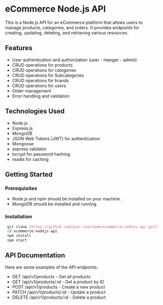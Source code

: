 
# eCommerce Node.js API

This is a Node.js API for an eCommerce platform that allows users to manage products, categories, and orders. It provides endpoints for creating, updating, deleting, and retrieving various resources.

## Features

- User authentication and authorization (user - manger - admin)
- CRUD operations for products
- CRUD operations for categories
- CRUD operations for Subcategories
- CRUD operations for brands
- CRUD operations for users
- Order management
- Error handling and validation


## Technologies Used

- Node.js
- Express.js
- MongoDB 
- JSON Web Tokens (JWT) for authentication
- Mongoose 
- express validator 
- bcrypt for password hashing
- readis for caching

## Getting Started

### Prerequisites

- Node.js and npm should be installed on your machine.
- MongoDB should be installed and running.

### Installation



  ```bash
   git clone [https://github.com/your-username/ecommerce-nodejs-api.git](https://github.com/Peter2s/nodejs-ecommerce-api)
   cd ecommerce-nodejs-api
   npm install
   npm start
   ``` 
 
## API Documentation   
Here are some examples of the API endpoints:

- GET /api/v1/products - Get all products
- GET /api/v1/products/:id - Get a product by ID
- POST /api/v1/products - Create a new product
- PATCH /api/v1/products/:id - Update a product
- DELETE /api/v1/products/:id - Delete a product
  
